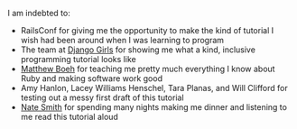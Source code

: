 I am indebted to:
- RailsConf for giving me the opportunity to make the kind of tutorial I wish had been around when I was learning to program
- The team at [Django Girls](https://djangogirls.org/) for showing me what a kind, inclusive programming tutorial looks like
- [Matthew Boeh](http://steppedpyramids.com/) for teaching me pretty much everything I know about Ruby and making software work good
- Amy Hanlon, Lacey Williams Henschel, Tara Planas, and Will Clifford for testing out a messy first draft of this tutorial
- [Nate Smith](http://tilde.town/~vilmibm/) for spending many nights making me dinner and listening to me read this tutorial aloud